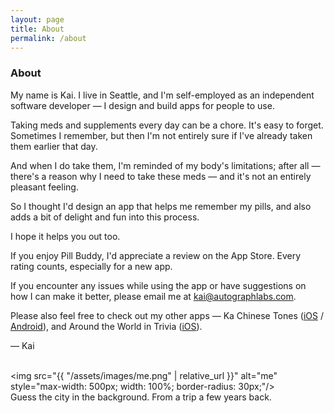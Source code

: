 ```yaml
---
layout: page
title: About
permalink: /about
---
```


### About ###

My name is Kai. I live in Seattle, and I'm self-employed as an independent software developer — I design and build apps for people to use.

Taking meds and supplements every day can be a chore. It's easy to forget. Sometimes I remember, but then I'm not entirely sure if I've already taken them earlier that day. 

And when I do take them, I'm reminded of my body's limitations; after all — there's a reason why I need to take these meds — and it's not an entirely pleasant feeling.

So I thought I'd design an app that helps me remember my pills, and also adds a bit of delight and fun into this process.

I hope it helps you out too.

If you enjoy Pill Buddy, I'd appreciate a review on the App Store. Every rating counts, especially for a new app.

If you encounter any issues while using the app or have suggestions on how I can make it better, please email me at kai@autographlabs.com.

Please also feel free to check out my other apps — Ka Chinese Tones ([iOS](https://apps.apple.com/us/app/ka-learn-chinese-tones/id6444140899?pt=117273943&ct=web&mt=8%3Fitsct%3Dapps_box_badge&itscg=30200) / [Android](https://play.google.com/store/apps/details?id=com.autographlabs.kachinesetones)), and Around the World in Trivia ([iOS](https://apps.apple.com/us/app/around-the-world-in-trivia/id6451456346)). 

— Kai   
<br/>

<img src="{{ "/assets/images/me.png" | relative_url }}" alt="me" style="max-width: 500px; width: 100%; border-radius: 30px;"/>
<br/>
Guess the city in the background. From a trip a few years back. 
